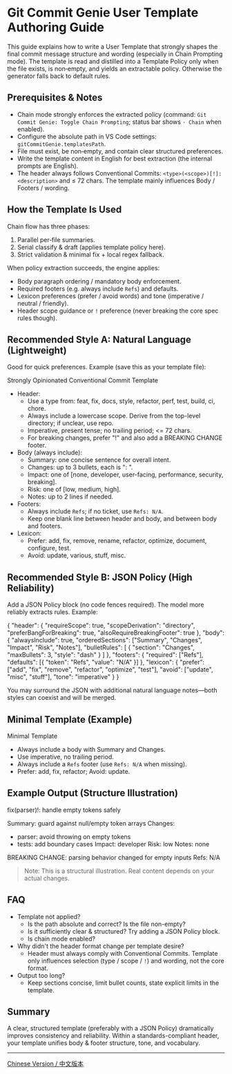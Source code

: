 # Git Commit Genie User Template Authoring Guide

This guide explains how to write a User Template that strongly shapes the final commit message structure and wording (especially in Chain Prompting mode). The template is read and distilled into a Template Policy only when the file exists, is non‑empty, and yields an extractable policy. Otherwise the generator falls back to default rules.

## Prerequisites & Notes

- Chain mode strongly enforces the extracted policy (command: `Git Commit Genie: Toggle Chain Prompting`; status bar shows `· Chain` when enabled).
- Configure the absolute path in VS Code settings: `gitCommitGenie.templatesPath`.
- File must exist, be non‑empty, and contain clear structured preferences.
- Write the template content in English for best extraction (the internal prompts are English).
- The header always follows Conventional Commits: `<type>(<scope>)[!]: <description>` and ≤ 72 chars. The template mainly influences Body / Footers / wording.

## How the Template Is Used

Chain flow has three phases:
1. Parallel per‑file summaries.
2. Serial classify & draft (applies template policy here).
3. Strict validation & minimal fix + local regex fallback.

When policy extraction succeeds, the engine applies:
- Body paragraph ordering / mandatory body enforcement.
- Required footers (e.g. always include `Refs`) and defaults.
- Lexicon preferences (prefer / avoid words) and tone (imperative / neutral / friendly).
- Header scope guidance or `!` preference (never breaking the core spec rules though).

## Recommended Style A: Natural Language (Lightweight)

Good for quick preferences. Example (save this as your template file):

Strongly Opinionated Conventional Commit Template
- Header:
  - Use a type from: feat, fix, docs, style, refactor, perf, test, build, ci, chore.
  - Always include a lowercase scope. Derive from the top-level directory; if unclear, use repo.
  - Imperative, present tense; no trailing period; <= 72 chars.
  - For breaking changes, prefer "!" and also add a BREAKING CHANGE footer.
- Body (always include):
  - Summary: one concise sentence for overall intent.
  - Changes: up to 3 bullets, each is "<file-or-scope>: <concise change>".
  - Impact: one of [none, developer, user-facing, performance, security, breaking].
  - Risk: one of [low, medium, high].
  - Notes: up to 2 lines if needed.
- Footers:
  - Always include `Refs`; if no ticket, use `Refs: N/A`.
  - Keep one blank line between header and body, and between body and footers.
- Lexicon:
  - Prefer: add, fix, remove, rename, refactor, optimize, document, configure, test.
  - Avoid: update, various, stuff, misc.

## Recommended Style B: JSON Policy (High Reliability)

Add a JSON Policy block (no code fences required). The model more reliably extracts rules. Example:

{
  "header": {
    "requireScope": true,
    "scopeDerivation": "directory",
    "preferBangForBreaking": true,
    "alsoRequireBreakingFooter": true
  },
  "body": {
    "alwaysInclude": true,
    "orderedSections": ["Summary", "Changes", "Impact", "Risk", "Notes"],
    "bulletRules": [
      { "section": "Changes", "maxBullets": 3, "style": "dash" }
    ]
  },
  "footers": {
    "required": ["Refs"],
    "defaults": [{ "token": "Refs", "value": "N/A" }]
  },
  "lexicon": {
    "prefer": ["add", "fix", "remove", "refactor", "optimize", "test"],
    "avoid": ["update", "misc", "stuff"],
    "tone": "imperative"
  }
}

You may surround the JSON with additional natural language notes—both styles can coexist and will be merged.

## Minimal Template (Example)

Minimal Template
- Always include a body with Summary and Changes.
- Use imperative, no trailing period.
- Always include a `Refs` footer (use `Refs: N/A` when missing).
- Prefer: add, fix, refactor; Avoid: update.

## Example Output (Structure Illustration)

fix(parser)!: handle empty tokens safely

Summary: guard against null/empty token arrays
Changes:
- parser: avoid throwing on empty tokens
- tests: add boundary cases
Impact: developer
Risk: low
Notes: none

BREAKING CHANGE: parsing behavior changed for empty inputs
Refs: N/A

> Note: This is a structural illustration. Real content depends on your actual changes.

## FAQ

- Template not applied?
  - Is the path absolute and correct? Is the file non-empty?
  - Is it sufficiently clear & structured? Try adding a JSON Policy block.
  - Is chain mode enabled?
- Why didn't the header format change per template desire?
  - Header must always comply with Conventional Commits. Template only influences selection (type / scope / `!`) and wording, not the core format.
- Output too long?
  - Keep sections concise, limit bullet counts, state explicit limits in the template.

## Summary

A clear, structured template (preferably with a JSON Policy) dramatically improves consistency and reliability. Within a standards-compliant header, your template unifies body & footer structure, tone, and vocabulary.

---

[Chinese Version / 中文版本](./user-template-guide.zh-CN.md)
